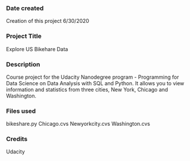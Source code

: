 ### Date created
Creation of this project 6/30/2020

### Project Title
Explore US Bikehare Data

### Description
Course project for the Udacity Nanodegree program - Programming for Data Science on Data Analysis with SQL and Python. It allows you to view information and statistics from three cities, New York, Chicago and Washington.

### Files used
bikeshare.py Chicago.cvs Newyorkcity.cvs Washington.cvs

### Credits
Udacity 

